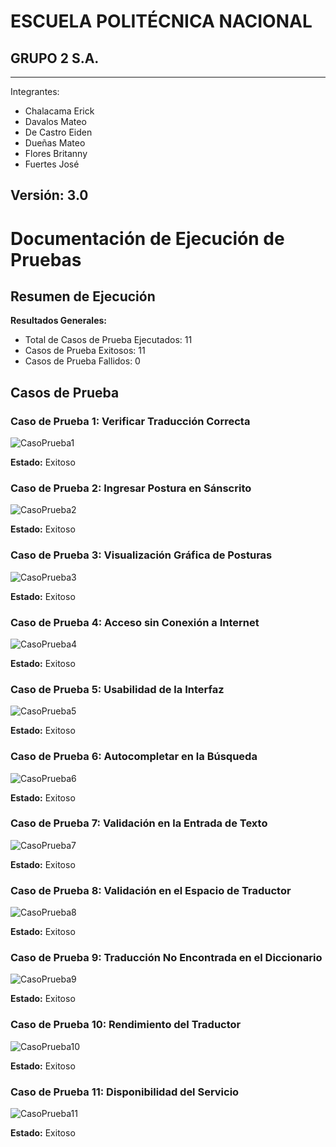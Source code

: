 # ESCUELA POLITÉCNICA NACIONAL
## GRUPO 2 S.A.

---
Integrantes: 
- Chalacama Erick
- Davalos Mateo
- De Castro Eiden
- Dueñas Mateo
- Flores Britanny
- Fuertes José

Versión: 3.0
---

# Documentación de Ejecución de Pruebas

## Resumen de Ejecución

**Resultados Generales:**
- Total de Casos de Prueba Ejecutados: 11
- Casos de Prueba Exitosos: 11
- Casos de Prueba Fallidos: 0

## Casos de Prueba

### Caso de Prueba 1: Verificar Traducción Correcta
![CasoPrueba1](..//assets/cp1.png)

**Estado:** Exitoso

### Caso de Prueba 2: Ingresar Postura en Sánscrito
![CasoPrueba2](../assets/cp2.png)

**Estado:** Exitoso

### Caso de Prueba 3: Visualización Gráfica de Posturas
![CasoPrueba3](../assets/cp3.png)

**Estado:** Exitoso

### Caso de Prueba 4: Acceso sin Conexión a Internet
![CasoPrueba4](../assets/cp4.png)

**Estado:** Exitoso

### Caso de Prueba 5: Usabilidad de la Interfaz
![CasoPrueba5](../assets/cp5.png)

**Estado:** Exitoso

### Caso de Prueba 6: Autocompletar en la Búsqueda
![CasoPrueba6](../assets/cp6.png)

**Estado:** Exitoso

### Caso de Prueba 7: Validación en la Entrada de Texto
![CasoPrueba7](../assets/cp7.png)

**Estado:** Exitoso

### Caso de Prueba 8: Validación en el Espacio de Traductor
![CasoPrueba8](../assets/cp8.png)

**Estado:** Exitoso

### Caso de Prueba 9: Traducción No Encontrada en el Diccionario
![CasoPrueba9](../assets/cp9.png)

**Estado:** Exitoso

### Caso de Prueba 10: Rendimiento del Traductor
![CasoPrueba10](../assets/cp10.png)

**Estado:** Exitoso

### Caso de Prueba 11: Disponibilidad del Servicio
![CasoPrueba11](../assets/cp11.png)

**Estado:** Exitoso


